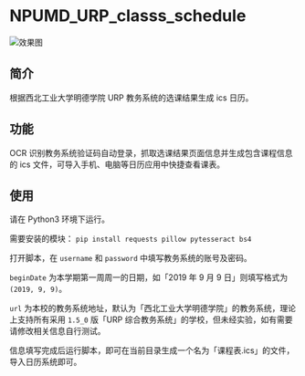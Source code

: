 # NPUMD_URP_classs_schedule

![效果图](https://i.loli.net/2019/11/23/Zg76kDsXiWajOcz.png)

## 简介

根据西北工业大学明德学院 URP 教务系统的选课结果生成 ics 日历。

## 功能

OCR 识别教务系统验证码自动登录，抓取选课结果页面信息并生成包含课程信息的 ics 文件，可导入手机、电脑等日历应用中快捷查看课表。

## 使用

请在 Python3 环境下运行。

需要安装的模块：
`pip install requests pillow pytesseract bs4`

打开脚本，在 `username` 和 `password` 中填写教务系统的账号及密码。

`beginDate` 为本学期第一周周一的日期，如「2019 年 9 月 9 日」则填写格式为 `(2019, 9, 9)`。

`url` 为本校的教务系统地址，默认为「西北工业大学明德学院」的教务系统，理论上支持所有采用 `1.5_0` 版「URP 综合教务系统」的学校，但未经实验，如有需要请修改相关信息自行测试。

信息填写完成后运行脚本，即可在当前目录生成一个名为「课程表.ics」的文件，导入日历系统即可。
